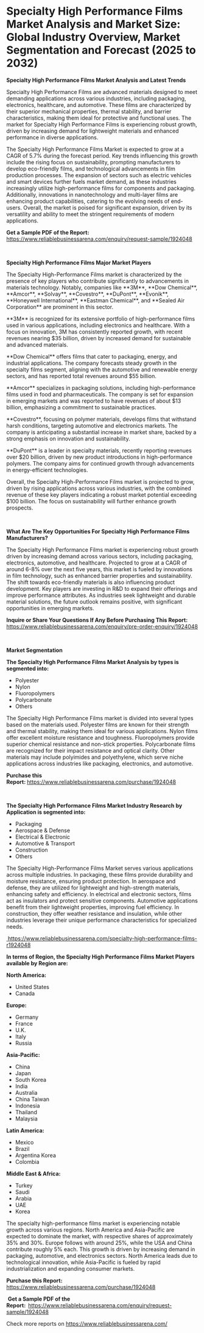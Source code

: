 <p><h1>Specialty High Performance Films Market Analysis and Market Size: Global Industry Overview, Market Segmentation and Forecast (2025 to 2032)</h1></p><p><strong>Specialty High Performance Films Market Analysis and Latest Trends</strong></p>
<p><p>Specialty High Performance Films are advanced materials designed to meet demanding applications across various industries, including packaging, electronics, healthcare, and automotive. These films are characterized by their superior mechanical properties, thermal stability, and barrier characteristics, making them ideal for protective and functional uses. The market for Specialty High Performance Films is experiencing robust growth, driven by increasing demand for lightweight materials and enhanced performance in diverse applications.</p><p>The Specialty High Performance Films Market is expected to grow at a CAGR of 5.7% during the forecast period. Key trends influencing this growth include the rising focus on sustainability, prompting manufacturers to develop eco-friendly films, and technological advancements in film production processes. The expansion of sectors such as electric vehicles and smart devices further fuels market demand, as these industries increasingly utilize high-performance films for components and packaging. Additionally, innovations in nanotechnology and multi-layer films are enhancing product capabilities, catering to the evolving needs of end-users. Overall, the market is poised for significant expansion, driven by its versatility and ability to meet the stringent requirements of modern applications.</p></p>
<p><strong>Get a Sample PDF of the Report:&nbsp;</strong> <a href="https://www.reliablebusinessarena.com/enquiry/request-sample/1924048?utm_campaign=2476&utm_medium=2&utm_source=Github&utm_content=ia&utm_term=28032025&utm_id=specialty-high-performance-films">https://www.reliablebusinessarena.com/enquiry/request-sample/1924048</a></p>
<p>&nbsp;</p>
<p><strong>Specialty High Performance Films Major Market Players</strong></p>
<p><p>The Specialty High-Performance Films market is characterized by the presence of key players who contribute significantly to advancements in materials technology. Notably, companies like **3M**, **Dow Chemical**, **Amcor**, **Solvay**, **Covestro**, **DuPont**, **Evonik**, **Honeywell International**, **Eastman Chemical**, and **Sealed Air Corporation** are prominent in this sector.</p><p>**3M** is recognized for its extensive portfolio of high-performance films used in various applications, including electronics and healthcare. With a focus on innovation, 3M has consistently reported growth, with recent revenues nearing $35 billion, driven by increased demand for sustainable and advanced materials.</p><p>**Dow Chemical** offers films that cater to packaging, energy, and industrial applications. The company forecasts steady growth in the specialty films segment, aligning with the automotive and renewable energy sectors, and has reported total revenues around $55 billion.</p><p>**Amcor** specializes in packaging solutions, including high-performance films used in food and pharmaceuticals. The company is set for expansion in emerging markets and was reported to have revenues of about $13 billion, emphasizing a commitment to sustainable practices.</p><p>**Covestro**, focusing on polymer materials, develops films that withstand harsh conditions, targeting automotive and electronics markets. The company is anticipating a substantial increase in market share, backed by a strong emphasis on innovation and sustainability.</p><p>**DuPont** is a leader in specialty materials, recently reporting revenues over $20 billion, driven by new product introductions in high-performance polymers. The company aims for continued growth through advancements in energy-efficient technologies.</p><p>Overall, the Specialty High-Performance Films market is projected to grow, driven by rising applications across various industries, with the combined revenue of these key players indicating a robust market potential exceeding $100 billion. The focus on sustainability will further enhance growth prospects.</p></p>
<p>&nbsp;</p>
<p><strong>What Are The Key Opportunities For Specialty High Performance Films Manufacturers?</strong></p>
<p><p>The Specialty High Performance Films market is experiencing robust growth driven by increasing demand across various sectors, including packaging, electronics, automotive, and healthcare. Projected to grow at a CAGR of around 6-8% over the next five years, this market is fueled by innovations in film technology, such as enhanced barrier properties and sustainability. The shift towards eco-friendly materials is also influencing product development. Key players are investing in R&D to expand their offerings and improve performance attributes. As industries seek lightweight and durable material solutions, the future outlook remains positive, with significant opportunities in emerging markets.</p></p>
<p><strong>Inquire or Share Your Questions If Any Before Purchasing This Report:</strong> <a href="https://www.reliablebusinessarena.com/enquiry/pre-order-enquiry/1924048?utm_campaign=2476&utm_medium=2&utm_source=Github&utm_content=ia&utm_term=28032025&utm_id=specialty-high-performance-films">https://www.reliablebusinessarena.com/enquiry/pre-order-enquiry/1924048</a></p>
<p>&nbsp;</p>
<p><strong>Market Segmentation</strong></p>
<p><strong>The Specialty High Performance Films Market Analysis by types is segmented into:</strong></p>
<p><ul><li>Polyester</li><li>Nylon</li><li>Fluoropolymers</li><li>Polycarbonate</li><li>Others</li></ul></p>
<p><p>The Specialty High Performance Films market is divided into several types based on the materials used. Polyester films are known for their strength and thermal stability, making them ideal for various applications. Nylon films offer excellent moisture resistance and toughness. Fluoropolymers provide superior chemical resistance and non-stick properties. Polycarbonate films are recognized for their impact resistance and optical clarity. Other materials may include polyimides and polyethylene, which serve niche applications across industries like packaging, electronics, and automotive.</p></p>
<p><strong>Purchase this Report:&nbsp;</strong><a href="https://www.reliablebusinessarena.com/purchase/1924048?utm_campaign=2476&utm_medium=2&utm_source=Github&utm_content=ia&utm_term=28032025&utm_id=specialty-high-performance-films">https://www.reliablebusinessarena.com/purchase/1924048</a></p>
<p>&nbsp;</p>
<p><strong>The Specialty High Performance Films Market Industry Research by Application is segmented into:</strong></p>
<p><ul><li>Packaging</li><li>Aerospace & Defense</li><li>Electrical & Electronic</li><li>Automotive & Transport</li><li>Construction</li><li>Others</li></ul></p>
<p><p>The Specialty High-Performance Films Market serves various applications across multiple industries. In packaging, these films provide durability and moisture resistance, ensuring product protection. In aerospace and defense, they are utilized for lightweight and high-strength materials, enhancing safety and efficiency. In electrical and electronic sectors, films act as insulators and protect sensitive components. Automotive applications benefit from their lightweight properties, improving fuel efficiency. In construction, they offer weather resistance and insulation, while other industries leverage their unique performance characteristics for specialized needs.</p></p>
<p><a href="https://www.reliablebusinessarena.com/specialty-high-performance-films-r1924048?utm_campaign=2476&utm_medium=2&utm_source=Github&utm_content=ia&utm_term=28032025&utm_id=specialty-high-performance-films">&nbsp;https://www.reliablebusinessarena.com/specialty-high-performance-films-r1924048</a></p>
<p><strong>In terms of Region, the Specialty High Performance Films Market Players available by Region are:</strong></p>
<p>
    <p> <strong> North America: </strong>
        <ul>
            <li>United States</li>
            <li>Canada</li>
        </ul>
        </p> 
    <p> <strong> Europe: </strong>
        <ul>
            <li>Germany</li>
            <li>France</li>
            <li>U.K.</li>
            <li>Italy</li>
            <li>Russia</li>
        </ul>
        </p> 
    <p> <strong> Asia-Pacific: </strong>
        <ul>
            <li>China</li>
            <li>Japan</li>
            <li>South Korea</li>
            <li>India</li>
            <li>Australia</li>
            <li>China Taiwan</li>
            <li>Indonesia</li>
            <li>Thailand</li>
            <li>Malaysia</li>
        </ul>
        </p> 
    <p> <strong> Latin America: </strong>
        <ul>
            <li>Mexico</li>
            <li>Brazil</li>
            <li>Argentina Korea</li>
            <li>Colombia</li>
        </ul>
        </p> 
    <p> <strong> Middle East & Africa: </strong>
        <ul>
            <li>Turkey</li>
            <li>Saudi</li>
            <li>Arabia</li>
            <li>UAE</li>
            <li>Korea</li>
        </ul>
    </p>
    </p>
<p><p>The specialty high-performance films market is experiencing notable growth across various regions. North America and Asia-Pacific are expected to dominate the market, with respective shares of approximately 35% and 30%. Europe follows with around 25%, while the USA and China contribute roughly 5% each. This growth is driven by increasing demand in packaging, automotive, and electronics sectors. North America leads due to technological innovation, while Asia-Pacific is fueled by rapid industrialization and expanding consumer markets.</p></p>
<p><strong>Purchase this Report: </strong><a href="https://www.reliablebusinessarena.com/purchase/1924048?utm_campaign=2476&utm_medium=2&utm_source=Github&utm_content=ia&utm_term=28032025&utm_id=specialty-high-performance-films">https://www.reliablebusinessarena.com/purchase/1924048</a></p>
<p>&nbsp;<strong>Get a Sample PDF of the Report:&nbsp;&nbsp;</strong><a href="https://www.reliablebusinessarena.com/enquiry/request-sample/1924048?utm_campaign=2476&utm_medium=2&utm_source=Github&utm_content=ia&utm_term=28032025&utm_id=specialty-high-performance-films">https://www.reliablebusinessarena.com/enquiry/request-sample/1924048</a></p>
<p><strong></strong></p>
<p>Check more reports on <a href="https://www.reliablebusinessarena.com/?utm_campaign=2476&utm_medium=2&utm_source=Github&utm_content=ia&utm_term=28032025&utm_id=specialty-high-performance-films">https://www.reliablebusinessarena.com/</a></p>